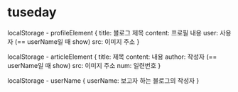 # tuseday

localStorage - profileElement
{
    title: 블로그 제목
    content: 프로필 내용
    user: 사용자 (== userName일 때 show)
    src: 이미지 주소
}

localStorage - articleElement
{
    title: 제목
    content: 내용
    author: 작성자 (== userName일 때 show)
    src: 이미지 주소
    num: 일련번호
}

localStorage - userName
{
    userName: 보고자 하는 블로그의 작성자
}